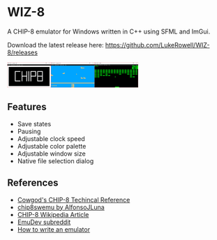# WIZ-8 #
A CHIP-8 emulator for Windows written in C++ using SFML and ImGui.

Download the latest release here: https://github.com/LukeRowell/WIZ-8/releases

<img src="https://github.com/LukeRowell/WIZ-8/blob/master/images/pic1.PNG" width="100"><img src="https://github.com/LukeRowell/WIZ-8/blob/master/images/pic2.PNG" width="100"><img src="https://github.com/LukeRowell/WIZ-8/blob/master/images/pic3.PNG" width="100">

## Features ##
* Save states
* Pausing
* Adjustable clock speed
* Adjustable color palette
* Adjustable window size
* Native file selection dialog

## References ##
* [Cowgod's CHIP-8 Techincal Reference](http://devernay.free.fr/hacks/chip8/C8TECH10.HTM)
* [chip8swemu by AlfonsoJLuna](https://github.com/AlfonsoJLuna/chip8swemu)
* [CHIP-8 Wikipedia Article](https://en.wikipedia.org/wiki/CHIP-8)
* [EmuDev subreddit](https://www.reddit.com/r/EmuDev/)
* [How to write an emulator](http://www.multigesture.net/articles/how-to-write-an-emulator-chip-8-interpreter/)
